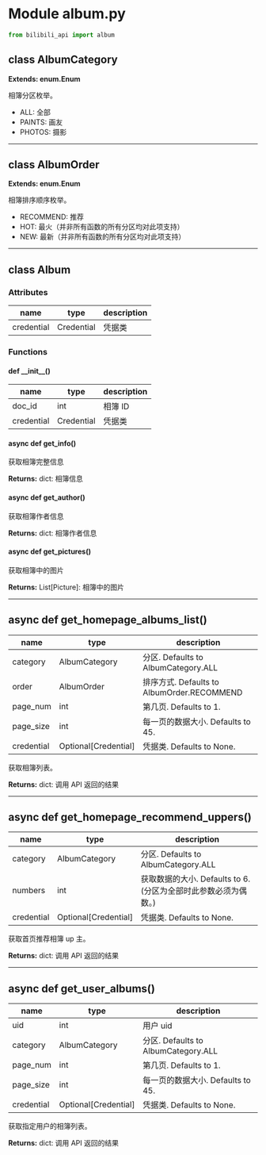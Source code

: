 # Module album.py

``` python
from bilibili_api import album
```

## class AlbumCategory

**Extends: enum.Enum**

相簿分区枚举。

- ALL: 全部
- PAINTS: 画友
- PHOTOS: 摄影

---

## class AlbumOrder

**Extends: enum.Enum**

相簿排序顺序枚举。

- RECOMMEND: 推荐
- HOT: 最火（并非所有函数的所有分区均对此项支持）
- NEW: 最新（并非所有函数的所有分区均对此项支持）

---

## class Album

### Attributes

| name | type | description |
| - | - | - |
| credential | Credential | 凭据类 |

### Functions

#### def \_\_init\_\_()

| name | type | description |
| - | - | - |
| doc_id | int | 相簿 ID |
| credential | Credential | 凭据类 |

#### async def get_info()

获取相簿完整信息

**Returns:** dict: 相簿信息

#### async def get_author()

获取相簿作者信息

**Returns:** dict: 相簿作者信息

#### async def get_pictures()

获取相簿中的图片

**Returns:** List[Picture]: 相簿中的图片

---

## async def get_homepage_albums_list()

| name | type | description |
| - | - | - |
| category | AlbumCategory | 分区. Defaults to AlbumCategory.ALL |
| order | AlbumOrder | 排序方式. Defaults to AlbumOrder.RECOMMEND |
| page_num | int | 第几页. Defaults to 1. |
| page_size | int | 每一页的数据大小. Defaults to 45. |
| credential | Optional[Credential] | 凭据类. Defaults to None. |

获取相簿列表。

**Returns:** dict: 调用 API 返回的结果

---

## async def get_homepage_recommend_uppers()

| name | type | description |
| - | - | - |
| category | AlbumCategory | 分区. Defaults to AlbumCategory.ALL |
| numbers | int | 获取数据的大小. Defaults to 6. (分区为全部时此参数必须为偶数。) |
| credential | Optional[Credential] | 凭据类. Defaults to None. |

获取首页推荐相簿 up 主。

**Returns:** dict: 调用 API 返回的结果

---

## async def get_user_albums()

| name | type | description |
| - | - | - |
| uid | int | 用户 uid |
| category | AlbumCategory | 分区. Defaults to AlbumCategory.ALL |
| page_num | int | 第几页. Defaults to 1. |
| page_size | int | 每一页的数据大小. Defaults to 45. |
| credential | Optional[Credential] | 凭据类. Defaults to None. |

获取指定用户的相簿列表。

**Returns:** dict: 调用 API 返回的结果
